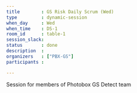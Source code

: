 ```yaml
---
title        : GS Risk Daily Scrum (Wed)
type         : dynamic-session
when_day     : Wed
when_time    : DS-1
room_id      : table-1
session_slack:
status       : done
description  :
organizers   : ["PBX-GS"]
participants :

---
```


Session for members of Photobox GS Detect team
